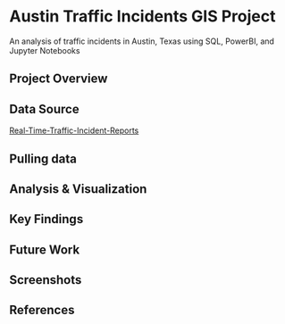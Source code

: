 # Austin Traffic Incidents GIS Project

An analysis of traffic incidents in Austin, Texas using SQL, PowerBI, and Jupyter Notebooks

## Project Overview

## Data Source

[Real-Time-Traffic-Incident-Reports](https://data.austintexas.gov/Transportation-and-Mobility/Real-Time-Traffic-Incident-Reports/dx9v-zd7x/about_data)

## Pulling data

## Analysis & Visualization

## Key Findings

## Future Work

## Screenshots

## References
